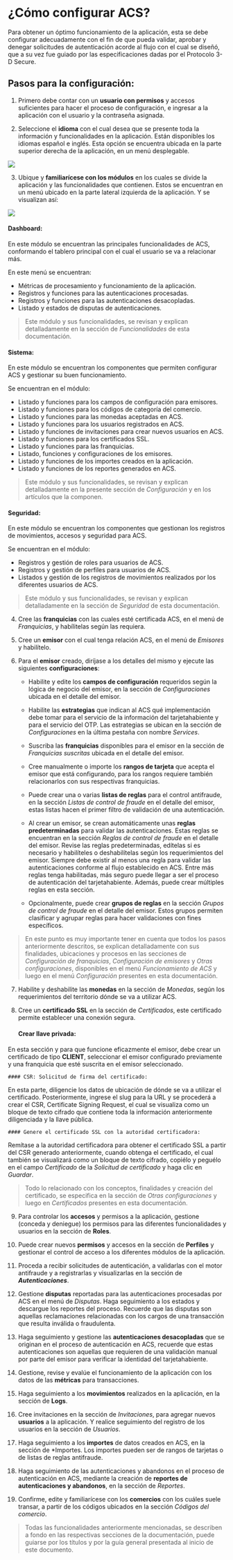 # ¿Cómo configurar ACS?

Para obtener un óptimo funcionamiento de la aplicación, esta se debe configurar adecuadamente con el fin de que pueda validar, aprobar y denegar solicitudes de autenticación acorde al flujo con el cual se diseñó, que a su vez fue guiado por las especificaciones dadas por el Protocolo 3-D Secure.

## Pasos para la configuración:

1. Primero debe contar con un **usuario con permisos** y accesos suficientes para hacer el proceso de configuración, e ingresar a la aplicación con el usuario y la contraseña asignada.

2. Seleccione el **idioma** con el cual desea que se presente toda la información y funcionalidades en la aplicación. Están disponibles los idiomas español e inglés. Esta opción se encuentra ubicada en la parte superior derecha de la aplicación, en un menú desplegable.

![](https://wiki.placetopay.com/images/3/34/Language-configuration.png)

3. Ubique y **familiarícese con los módulos** en los cuales se divide la aplicación y las funcionalidades que contienen. Estos se encuentran en un menú ubicado en la parte lateral izquierda de la aplicación. Y se visualizan así:

![](https://wiki.placetopay.com/images/f/f5/Lateral-menu-options.png)

#### Dashboard:
En este módulo se encuentran las principales funcionalidades de ACS, conformando el tablero principal con el cual el usuario se va a relacionar más.

  En este menú se encuentran:

  - Métricas de procesamiento y funcionamiento de la aplicación.
  - Registros y funciones para las autenticaciones procesadas.
  - Registros y funciones para las autenticaciones desacopladas.
  - Listado y estados de disputas de autenticaciones.

> Este módulo y sus funcionalidades, se revisan y explican detalladamente en la sección de *Funcionalidades* de esta documentación.

#### Sistema:
En este módulo se encuentran los componentes que permiten configurar ACS y gestionar su buen funcionamiento. 

  Se encuentran en el módulo:

  - Listado y funciones para los campos de configuración para emisores.
  - Listado y funciones para los códigos de categoría del comercio.
  - Listado y funciones para las monedas aceptadas en ACS.
  - Listado y funciones para los usuarios registrados en ACS.
  - Listado y funciones de invitaciones para crear nuevos usuarios en ACS.
  - Listado y funciones para los certificados SSL.
  - Listado y funciones para las franquicias.
  - Listado, funciones y configuraciones de los emisores.
  - Listado y funciones de los importes creados en la aplicación.
  - Listado y funciones de los reportes generados en ACS.

> Este módulo y sus funcionalidades, se revisan y explican detalladamente en la presente sección de *Configuración*  y en los artículos que la componen.

#### Seguridad:
En este módulo se encuentran los componentes que gestionan los registros de movimientos, accesos y seguridad para ACS.

  Se encuentran en el módulo:
   - Registros y gestión de roles para usuarios de ACS.
   - Registros y gestión de perfiles para usuarios de ACS.
   - Listados y gestión de los registros de movimientos realizados por los diferentes usuarios de ACS.

 > Este módulo y sus funcionalidades, se revisan y explican detalladamente en la sección de *Seguridad* de esta documentación.

4. Cree las **franquicias** con las cuales esté certificada ACS, en el menú de *Franquicias*, y habílitelas según las requiera.

5. Cree un **emisor** con el cual tenga relación ACS, en el menú de *Emisores* y habilítelo.

6. Para el **emisor** creado, diríjase a los detalles del mismo y ejecute las siguientes **configuraciones**:
 
    - Habilite y edite los **campos de configuración** requeridos según la lógica de negocio del emisor, en la sección de *Configuraciones* ubicada en el detalle del emisor.
    
    - Habilite las **estrategias** que indican al ACS qué implementación debe tomar para el servicio de la información del tarjetahabiente y para el servicio del OTP. Las estrategias se ubican en la sección de *Configuraciones* en la última pestaña con nombre *Services*.

    - Suscriba las **franquicias** disponibles para el emisor en la sección de *Franquicias suscritas* ubicada en el detalle del emisor.

    - Cree manualmente o importe los **rangos de tarjeta** que acepta el emisor que está configurando, para los rangos requiere también relacionarlos con sus respectivas franquicias.

    - Puede crear una o varias **listas de reglas** para el control antifraude, en la sección *Listas de control de fraude* en el detalle del emisor, estas listas hacen el primer filtro de validación de una autenticación.

    - Al crear un emisor, se crean automáticamente unas **reglas predeterminadas** para validar las autenticaciones. Estas reglas se encuentran en la sección *Reglas de control de fraude* en el detalle del emisor. Revise las reglas predeterminadas, edítelas si es necesario y habilíteles o deshabilítelas según los requerimientos del emisor. Siempre debe existir al menos una regla para validar las autenticaciones conforme al flujo establecido en ACS. Entre más reglas tenga habilitadas, más seguro puede llegar a ser el proceso de autenticación del tarjetahabiente. Además, puede crear múltiples reglas en esta sección.

    - Opcionalmente, puede crear **grupos de reglas** en la sección *Grupos de control de fraude* en el detalle del emisor. Estos grupos permiten clasificar y agrupar reglas para hacer validaciones con fines específicos.

> En este punto es muy importante tener en cuenta que todos los pasos anteriormente descritos, se explican detalladamente con sus finalidades, ubicaciones y procesos en las secciones de *Configuración de franquicias*, *Configuración de emisores* y *Otras configuraciones*, disponibles en el menú *Funcionamiento de ACS* y luego en el menú *Configuración* presentes en esta documentación.

7. Habilite y deshabilite las **monedas** en la sección de *Monedas*, según los requerimientos del territorio dónde se va a utilizar ACS.

8. Cree un **certificado SSL** en la sección de *Certificados*, este certificado permite establecer una conexión segura.

    #### Crear llave privada: 
  En esta sección y para que funcione eficazmente el emisor, debe crear un certificado de tipo **CLIENT**, seleccionar el emisor configurado previamente y una franquicia que esté suscrita en el emisor seleccionado. 

    #### CSR: Solicitud de firma del certificado:
  En esta parte, diligencie los datos de ubicación de dónde se va a utilizar el certificado. Posteriormente, ingrese el slug para la URL y se procederá a crear el CSR, Certificate Signing Request, el cual se visualiza como un bloque de texto cifrado que contiene toda la información anteriormente diligenciada y la llave pública.

    #### Genere el certificado SSL con la autoridad certificadora:
  Remítase a la autoridad certificadora para obtener el certificado SSL a partir del CSR generado anteriormente, cuando obtenga el certificado, el cual también se visualizará como un bloque de texto cifrado, copiélo y peguélo en el campo *Certificado* de la *Solicitud de certificado* y haga clic en *Guardar*.
  
  > Todo lo relacionado con los conceptos, finalidades y creación del certificado, se especifica en la sección de *Otras configuraciones* y luego en *Certificados* presentes en esta documentación.

9. Para controlar los **accesos** y permisos a la aplicación, gestione (conceda y deniegue) los permisos para las diferentes funcionalidades y usuarios en la sección de **Roles**.

10. Puede crear nuevos **permisos** y accesos en la sección de **Perfiles** y gestionar el control de acceso a los diferentes módulos de la aplicación.

11. Proceda a recibir solicitudes de autenticación, a validarlas con el motor antifraude y a registrarlas y visualizarlas en la sección de ***Autenticaciones***.

12. Gestione **disputas** reportadas para las autenticaciones procesadas por ACS en el menú de *Disputas*. Haga seguimiento a los estados y descargue los reportes del proceso. Recuerde que las disputas son aquellas reclamaciones relacionadas con los cargos de una transacción que resulta inválida o fraudulenta.

13. Haga seguimiento y gestione las **autenticaciones desacopladas** que se originan en el proceso de autenticación en ACS, recuerde que estas autenticaciones son aquellas que requieren de una validación manual por parte del emisor para verificar la identidad del tarjetahabiente.

14. Gestione, revise y evalúe el funcionamiento de la aplicación con los datos de las **métricas** para transacciones.

15. Haga seguimiento a los **movimientos** realizados en la aplicación, en la sección de **Logs**.

16. Cree invitaciones en la sección de *Invitaciones*, para agregar nuevos **usuarios** a la aplicación. Y realice seguimiento del registro de los usuarios en la sección de *Usuarios*.

17. Haga seguimiento a los **importes** de datos creados en ACS, en la sección de *Importes. Los importes pueden ser de rangos de tarjetas o de listas de reglas antifraude.

18. Haga seguimiento de las autenticaciones y abandonos en el proceso de autenticación en ACS, mediante la creación de **reportes de autenticaciones y abandonos**, en la sección de *Reportes*.

19. Confirme, edite y familiarícese con los **comercios** con los cuáles suele transar, a partir de los códigos ubicados en la sección *Códigos del comercio*.

> Todas las funcionalidades anteriormente mencionadas, se describen a fondo en las respectivas secciones de la documentación, puede guiarse por los títulos y por la guía general presentada al inicio de este documento.

